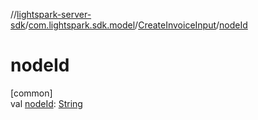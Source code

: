 //[lightspark-server-sdk](../../../index.md)/[com.lightspark.sdk.model](../index.md)/[CreateInvoiceInput](index.md)/[nodeId](node-id.md)

# nodeId

[common]\
val [nodeId](node-id.md): [String](https://kotlinlang.org/api/latest/jvm/stdlib/kotlin/-string/index.html)
